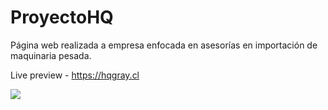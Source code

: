 # ProyectoHQ

Página web realizada a empresa enfocada en asesorías en importación de maquinaria pesada.

Live preview - https://hqgray.cl

![](https://github.com/k3yzen/ProyectoHQ/blob/master/images/hqgray.jpg)
